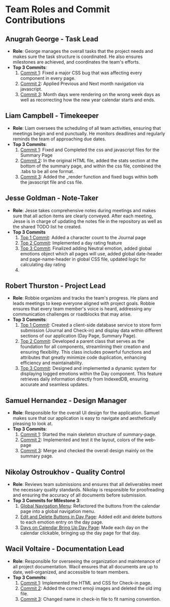 # Team Roles and Commit Contributions

## Anugrah George - Task Lead

- **Role**: George manages the overall tasks that the project needs and makes sure the task structure is coordinated. He also ensures milestones are achieved, and coordinates the team's efforts.
- **Top 3 Commits**:
  1. [Commit 1](https://github.com/rthurston1/Team01-Web-Application-Cherish/commit/5ce2afa4e72bc4cf8abc5b68a99774b077bb3287): Fixed a major CSS bug that was affecting every component in every page.
  2. [Commit 2](https://github.com/rthurston1/Team01-Web-Application-Cherish/commit/20c0768404ec2f6e3bbd5bfc23671829c2617e7e): Applied Previous and Next month navigation via javascript.
  3. [Commit 3](https://github.com/rthurston1/Team01-Web-Application-Cherish/commit/1569e68159874c02de6dc85a3bd246c3fda87a3a): Month days were rendering on the wrong week days as well as recorrecting how the new year calendar starts and ends.

## Liam Campbell - Timekeeper

- **Role**: Liam oversees the scheduling of all team activities, ensuring that meetings begin and end punctually. He monitors deadlines and regularly reminds the team of approaching due dates.
- **Top 3 Commits**:
  1. [Commit 1](https://github.com/rthurston1/Team01-Web-Application-Cherish/commit/8f7d6e39535393e0a1d13b2b3269d6f26ef8b230): Fixed and Completed the css and javascript files for the Summary Page
  3. [Commit 2](https://github.com/rthurston1/Team01-Web-Application-Cherish/commit/288b1e5dd477d002e504a167327453bf746fc874): In the original HTML file, added the stats section at the bottom of the summary page, and within the css file, combined the .tabs to be all one format.
  4. [Commit 3](https://github.com/rthurston1/Team01-Web-Application-Cherish/commit/05e6b4b8c915e32f178c48eeef3269b0fd2dd0b2): Added the _render function and fixed bugs within both the javascript file and css file.
  
## Jesse Goldman - Note-Taker

- **Role**: Jesse takes comprehensive notes during meetings and makes sure that all action items are clearly conveyed. After each meeting, Jesse is in charge of updating the notes file in the repository as well as the shared TODO list he created.
- **Top 3 Commits**
  1. [Top 1 Commit](https://github.com/rthurston1/Team01-Web-Application-Cherish/commit/d345018b0cf857834776beb617036ef8c4567538): Added a character count to the Journal page 
  2. [Top 2 Commit](https://github.com/rthurston1/Team01-Web-Application-Cherish/commit/49714ae51e7f51344e7274cac5777c055f061e6d): Implemented a day rating feature
  3. [Top 3 Commit](https://github.com/rthurston1/Team01-Web-Application-Cherish/commit/d8e22e0f6290856666189f8d00926d6b899bf930): Finalized adding Neutral emotion, added global emotions object which all pages will use, added global date-header and page-name-header in global CSS file, updated logic for calculating day rating
  4.  
## Robert Thurston - Project Lead

- **Role**: Robbie organizes and tracks the team's progress. He plans and leads meetings to keep everyone aligned with project goals. Robbie ensures that every team member's voice is heard, addressing any communication challenges or roadblocks that may arise.
- **Top 3 Commits**:
  1. [Top 1 Commit](https://github.com/rthurston1/Team01-Web-Application-Concept-Design/commit/89738f634f31ff4f2e6e4889ff355972b6a0b309): Created a client-side database service to store form submission (Journal and Check-in) and display data within different sections of our application (Day Page, Summary Page).
  2. [Top 2 Commit](https://github.com/rthurston1/Team01-Web-Application-Concept-Design/commit/228abee85e2bee59234fecf12293bf539583ca02): Developed a parent class that serves as the foundation for all components, streamlining their creation and ensuring flexibility. This class includes powerful functions and attributes that greatly minimize code duplication, enhancing efficiency and maintainability.
  3. [Top 3 Commit](https://github.com/rthurston1/Team01-Web-Application-Concept-Design/commit/5136eca1edb37bfa95f994ca14b1e663c05f4b1c): Designed and implemented a dynamic system for displaying logged emotions within the Day component. This feature retrieves daily information directly from IndexedDB, ensuring accurate and seamless updates.

## Samuel Hernandez - Design Manager

- **Role**: Responsible for the overall UI design for the application. Samuel makes sure that our application is easy to navigate and aesthetically pleasing to look at.
- **Top 3 Commits**:
  1. [Commit 1](https://github.com/rthurston1/Team01-Web-Application-Cherish/commit/d49ba3ac8a172f484c561858338c09fa8342b82e): Started the main skeleton structure of summary-page.
  2. [Commit 2](https://github.com/rthurston1/Team01-Web-Application-Cherish/commit/5d900f96974d3515c1d48a4fd53c74a2a788586d):  Implemented and test it the layout, colors of the web-page 
  3. [Commit 3](https://github.com/rthurston1/Team01-Web-Application-Cherish/commit/d51a1de2e71925660a24f02f8c32bae9005441df): Merge and checked the overall design mainly on the summary page. 



## Nikolay Ostroukhov - Quality Control

- **Role**: Reviews team submissions and ensures that all deliverables meet the necessary quality standards. Nikolay is responsible for proofreading and ensuring the accuracy of all documents before submission.
- **Top 3 Commits for Milestone 3**:
  1. [Global Navigation Menu](https://github.com/rthurston1/Team01-Web-Application-Cherish/pull/36): Refactored the buttons from the calendar page into a global navigation menu.
  2. [Edit and Delete Buttons in Day Page](https://github.com/rthurston1/Team01-Web-Application-Cherish/pull/84): Added edit and delete buttons to each emotion entry on the day page.
  3. [Days on Calendar Bring Up Day Page](https://github.com/rthurston1/Team01-Web-Application-Cherish/commit/da6ece0a68a491c7cc5f537b62edc839501dfb34): Made each day on the calendar clickable, bringing up the day page for that day.

## Wacil Voltaire - Documentation Lead

- **Role**: Responsible for overseeing the organization and maintenance of all project documentation. Wacil ensures that all documents are up to date, well-organized, and accessible to team members.
- **Top 3 Commits**:
  1. [Commit 1](https://github.com/rthurston1/Team01-Web-Application-Cherish/commit/036c4f5cd093e49d1c8be375c9d1185515b4ce43): Implemented the HTML and CSS for Check-in page.
  2. [Commit 2](https://github.com/rthurston1/Team01-Web-Application-Cherish/commit/fa9392077531c2f0721ea361626bd0dcb750325e#diff-a766bb0958d6307800c1d49c8cd83a68d09d3437e913cd7febb8645bfd2c826c): Added the correct emoji images and deleted the old img file.
  3. [Commit 3](https://github.com/rthurston1/Team01-Web-Application-Cherish/commit/e6cac128a64e06c8ef035f19d32cbeeb35c1f9e7): Changed name in check-in file to fit naming convention.
